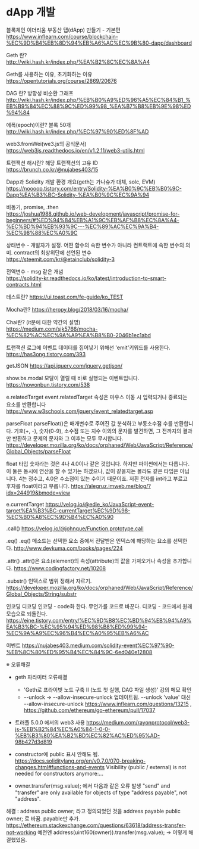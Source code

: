 # dApp 개발

블록체인 이더리움 부동산 댑(dApp) 만들기 - 기본편  
https://www.inflearn.com/course/blockchain-%EC%9D%B4%EB%8D%94%EB%A6%AC%EC%9B%80-dapp/dashboard


Geth 란?  
http://wiki.hash.kr/index.php/%EA%B2%8C%EC%8A%A4  

Geth를 사용하는 이유, 초기화하는 이유  
https://opentutorials.org/course/2869/20676  

DAG 란? 방향성 비순환 그래프  
http://wiki.hash.kr/index.php/%EB%B0%A9%ED%96%A5%EC%84%B1_%EB%B9%84%EC%88%9C%ED%99%98_%EA%B7%B8%EB%9E%98%ED%94%84  

에폭(epoch)이란? 블록 50개  
http://wiki.hash.kr/index.php/%EC%97%90%ED%8F%AD   

web3.fromWei(we3.js의 공식문서)  
https://web3js.readthedocs.io/en/v1.2.11/web3-utils.html  

트랜잭션 해시란? 해당 트랜잭션의 고유 ID  
https://brunch.co.kr/@nujabes403/15  

Dapp과 Solidity 개발 환경 개요(geth는 가나슈가 대체, solc, EVM)  
https://noooop.tistory.com/entry/Solidity-%EA%B0%9C%EB%B0%9C-Dapp%EA%B3%BC-Solidity-%EA%B0%9C%EC%9A%94  

비동기, promise, .then  
https://joshua1988.github.io/web-development/javascript/promise-for-beginners/#%ED%94%84%EB%A1%9C%EB%AF%B8%EC%8A%A4-%EC%BD%94%EB%93%9C---%EC%89%AC%EC%9A%B4-%EC%98%88%EC%A0%9C  

상태변수 - 개발자가 설정. 어떤 함수의 속한 변수가 아니라 컨트랙트에 속한 변수의 의미. contract의 최상위단에 선언된 변수  
https://steemit.com/kr/@etainclub/solidity-3  

전역변수 - msg 같은 개념  
https://solidity-kr.readthedocs.io/ko/latest/introduction-to-smart-contracts.html  

테스트란? https://ui.toast.com/fe-guide/ko_TEST  

Mocha란? https://heropy.blog/2018/03/16/mocha/

Chai란? (it문에 대한 약간의 설명)  
https://medium.com/sjk5766/mocha-%EC%82%AC%EC%9A%A9%EA%B8%B0-2046b1ec1abd  

트랜잭션 로그에 이벤트 데이터를 집어넣기 위해선 'emit'키워드를 사용한다. 
https://has3ong.tistory.com/393

getJSON
https://api.jquery.com/jquery.getjson/

show.bs.modal
모달이 열릴 때 바로 실행되는 이벤트입니다.
https://nowonbun.tistory.com/538

e.relatedTarget
event.relatedTarget 속성은 마우스 이동 시 입력되거나 종료되는 요소를 반환합니다
https://www.w3schools.com/jquery/event_relatedtarget.asp

parseFloat
parseFloat()은 매개변수로 주어진 값 분석하고 부동소수점 수를 반환합니다. 기호(+, -), 숫자(0-9), 소수점 또는 지수 이외의 문자를 발견하면, 그 전까지의 결과만 반환하고 문제의 문자와 그 이후는 모두 무시합니다.
https://developer.mozilla.org/ko/docs/orphaned/Web/JavaScript/Reference/Global_Objects/parseFloat

float 타입
숫자라는 것은 4나 4.0이나 같은 것입니다. 하지만 파이썬에서는 다릅니다. 이 둘은 동시에 연산을 할 수 있기는 하겠으나, 값이 같을지는 몰라도 같은 타입은 아닙니다. 4는 정수고, 4.0은 수소점이 있는 수이기 때문이죠. 저흰 전자를 int라고 부르고 후자를 float이라고 부릅니다.
https://alegruz.imweb.me/blog/?idx=244919&bmode=view

e.currentTarget
https://velog.io/@edie_ko/JavaScript-event-target%EA%B3%BC-currentTarget%EC%9D%98-%EC%B0%A8%EC%9D%B4%EC%A0%90

.call() 
https://velog.io/@johnque/Function.prototype.call

.eq()
.eq() 메소드는 선택한 요소 중에서 전달받은 인덱스에 해당하는 요소를 선택한다.
http://www.devkuma.com/books/pages/224

.attr()
.attr()은 요소(element)의 속성(attribute)의 값을 가져오거나 속성을 추가합니다.
https://www.codingfactory.net/10208

.substr() 인덱스로 범위 정해서 자르기.
https://developer.mozilla.org/ko/docs/orphaned/Web/JavaScript/Reference/Global_Objects/String/substr

인코딩 디코딩
인코딩 - code화 한다. 무언가를 코드로 바꾼다.
디코딩 - 코드에서 원래 모습으로 되돌린다.
https://eine.tistory.com/entry/%EC%9D%B8%EC%BD%94%EB%94%A9%EA%B3%BC-%EC%95%94%ED%98%B8%ED%99%94-%EC%9A%A9%EC%96%B4%EC%A0%95%EB%A6%AC

이벤트 
https://nujabes403.medium.com/solidity-event%EC%97%90-%EB%8C%80%ED%95%B4%EC%84%9C-6ed040e12808

※ 오류해결
- geth 파라미터 오류해결
    * 'Geth로 프라이빗 노드 구축 II (노드 첫 실행, DAG 파일 생성)' 강의 메모 확인
    * --unlock -> --allow-insecure-unlock
    업데이트됨. --unlock 'value' 대신 --allow-insecure-unlock
    https://www.inflearn.com/questions/13215 , https://github.com/ethereum/go-ethereum/pull/17037         

- 트러플 5.0.0 에서의 web3 사용 
https://medium.com/rayonprotocol/web3-js-%EB%B2%84%EC%A0%84-1-0-0-%EB%B3%80%EA%B2%BD%EC%82%AC%ED%95%AD-98b427d3d819

- constructor에 public 표시 안해도 됨.
https://docs.soliditylang.org/en/v0.7.0/070-breaking-changes.html#functions-and-events
Visibility (public / external) is not needed for constructors anymore:...

- owner.transfer(msg.value); 에서 다음과 같은 오류 발생
"send" and "transfer" are only available for objects of type "address payable", not "address".

해결 : address public owner; 라고 정의되었던 것을 address payable public owner; 로 바꿈. payable만 추가.
https://ethereum.stackexchange.com/questions/63618/address-transfer-not-working
예전엔 address(uint160(owner)).transfer(msg.value); -> 이렇게 해결했었음.

    
